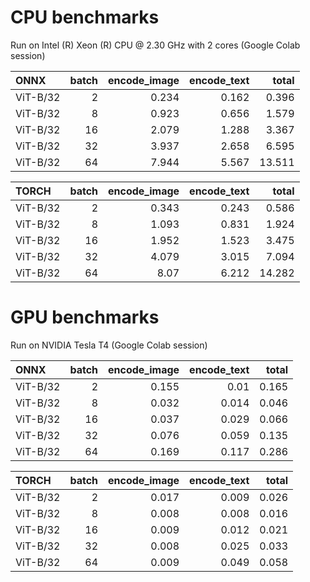 # CPU benchmarks
Run on Intel (R) Xeon (R) CPU @ 2.30 GHz with 2 cores (Google Colab session)

| ONNX     |   batch |   encode_image |   encode_text |   total |
|:---------|--------:|---------------:|--------------:|--------:|
| ViT-B/32 |       2 |          0.234 |         0.162 |   0.396 |
| ViT-B/32 |       8 |          0.923 |         0.656 |   1.579 |
| ViT-B/32 |      16 |          2.079 |         1.288 |   3.367 |
| ViT-B/32 |      32 |          3.937 |         2.658 |   6.595 |
| ViT-B/32 |      64 |          7.944 |         5.567 |  13.511 |

| TORCH    |   batch |   encode_image |   encode_text |   total |
|:---------|--------:|---------------:|--------------:|--------:|
| ViT-B/32 |       2 |          0.343 |         0.243 |   0.586 |
| ViT-B/32 |       8 |          1.093 |         0.831 |   1.924 |
| ViT-B/32 |      16 |          1.952 |         1.523 |   3.475 |
| ViT-B/32 |      32 |          4.079 |         3.015 |   7.094 |
| ViT-B/32 |      64 |          8.07  |         6.212 |  14.282 |

# GPU benchmarks
Run on NVIDIA Tesla T4 (Google Colab session)

| ONNX     |   batch |   encode_image |   encode_text |   total |
|:---------|--------:|---------------:|--------------:|--------:|
| ViT-B/32 |       2 |          0.155 |         0.01  |   0.165 |
| ViT-B/32 |       8 |          0.032 |         0.014 |   0.046 |
| ViT-B/32 |      16 |          0.037 |         0.029 |   0.066 |
| ViT-B/32 |      32 |          0.076 |         0.059 |   0.135 |
| ViT-B/32 |      64 |          0.169 |         0.117 |   0.286 |

| TORCH    |   batch |   encode_image |   encode_text |   total |
|:---------|--------:|---------------:|--------------:|--------:|
| ViT-B/32 |       2 |          0.017 |         0.009 |   0.026 |
| ViT-B/32 |       8 |          0.008 |         0.008 |   0.016 |
| ViT-B/32 |      16 |          0.009 |         0.012 |   0.021 |
| ViT-B/32 |      32 |          0.008 |         0.025 |   0.033 |
| ViT-B/32 |      64 |          0.009 |         0.049 |   0.058 |
